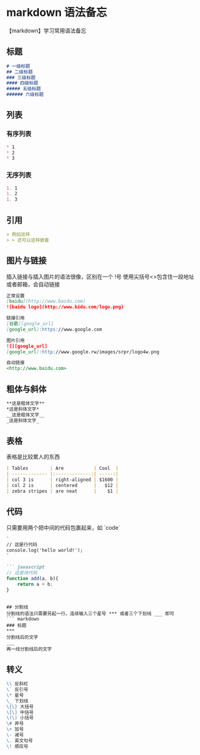 # markdown 语法备忘
【markdown】学习常用语法备忘

## 标题
``` markdown
# 一级标题
## 二级标题
### 三级标题
#### 四级标题
##### 五级标题
###### 六级标题
```

## 列表
### 有序列表
``` markdown
* 1
* 2
* 3
```

### 无序列表
``` markdown
1. 1
1. 2
1. 3
```

## 引用
``` markdown
> 例如这样
> > 还可以这样嵌套
```

## 图片与链接
插入链接与插入图片的语法很像，区别在一个 !号
使用尖括号<>包含住一段地址或者邮箱，会自动链接
``` markdown
正常设置
[baidu](http://www.baidu.com)
![baidu logo](http://www.bidu.com/logo.png)

链接引用
[谷歌][google_url]
[google_url]:https://www.google.com

图片引用
![][google_url]
[google_url]:http://www.google.rw/images/srpr/logo4w.png

自动链接
<http://www.baidu.com>
```

## 粗体与斜体
``` markdown
**这是粗体文字**
*这是斜体文字*
__这是粗体文字__
_这是斜体文字_
```

## 表格
表格是比较累人的东西
``` markdown
| Tables        | Are           | Cool  |
| ------------- |:-------------:| -----:|
| col 3 is      | right-aligned | $1600 |
| col 2 is      | centered      |   $12 |
| zebra stripes | are neat      |    $1 |
```

## 代码
只需要用两个把中间的代码包裹起来，如 \`code\`
``` markdown
`
// 这是行代码
console.log('hello world!');
`

``` javascript
// 这是块代码
function add(a, b){
    return a + b;
}
```
```

## 分割线
分割线的语法只需要另起一行，连续输入三个星号 *** 或者三个下划线 ___ 即可
``` markdown
### 标题
***
分割线后的文字
___
再一线分割线后的文字
```

## 转义
``` markdown
\\ 反斜杠
\` 反引号
\* 星号
\_ 下划线
\{\} 大括号
\[\] 中括号
\(\) 小括号
\# 井号
\+ 加号
\- 减号
\. 英文句号
\! 感叹号
```
